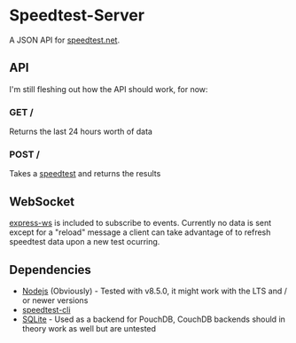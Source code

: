 # Speedtest-Server

A JSON API for [speedtest.net](https://speedtest.net/).

## API

I'm still fleshing out how the API should work, for now:

### GET /

Returns the last 24 hours worth of data

### POST /

Takes a [speedtest](https://speedtest.net/) and returns the results

## WebSocket

[express-ws](https://github.com/HenningM/express-ws) is included to subscribe to events. Currently no data is sent except for a "reload" message a client can take advantage of to refresh speedtest data upon a new test ocurring.

## Dependencies

* [Nodejs](https://nodejs.org/en/) (Obviously) - Tested with v8.5.0, it might work with the LTS and / or newer versions
* [speedtest-cli](https://github.com/sivel/speedtest-cli)
* [SQLite](https://sqlite.org/) - Used as a backend for PouchDB, CouchDB backends should in theory work as well but are untested
